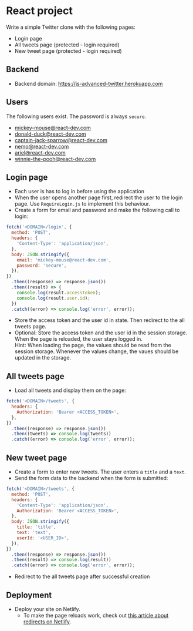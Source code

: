# React project

Write a simple Twitter clone with the following pages:

- Login page
- All tweets page (protected - login required)
- New tweet page (protected - login required)

## Backend

- Backend domain: https://js-advanced-twitter.herokuapp.com

## Users

The following users exist. The password is always `secure`.

- mickey-mouse@react-dev.com
- donald-duck@react-dev.com
- captain-jack-sparrow@react-dev.com
- nemo@react-dev.com
- ariel@react-dev.com
- winnie-the-pooh@react-dev.com

## Login page

- Each user is has to log in before using the application
- When the user opens another page first, redirect the user to the login page. Use `RequireLogin.js` to implement this behaviour.
- Create a form for email and password and make the following call to login:

```js
fetch('<DOMAIN>/login', {
  method: 'POST',
  headers: {
    'Content-Type': 'application/json',
  },
  body: JSON.stringify({
    email: 'mickey-mouse@react-dev.com',
    password: 'secure',
  }),
})
  .then((response) => response.json())
  .then((result) => {
    console.log(result.accessToken);
    console.log(result.user.id);
  })
  .catch((error) => console.log('error', error));
```

- Store the access token and the user id in state. Then redirect to the all tweets page.
- Optional: Store the access token and the user id in the session storage. When the page is reloaded, the user stays logged in. <br />
  Hint: When loading the page, the values should be read from the session storage. Whenever the values change, the vaues should be updated in the storage.

## All tweets page

- Load all tweets and display them on the page:

```js
fetch('<DOMAIN>/tweets', {
  headers: {
    Authorization: 'Bearer <ACCESS_TOKEN>',
  },
})
  .then((response) => response.json())
  .then((tweets) => console.log(tweets))
  .catch((error) => console.log('error', error));
```

## New tweet page

- Create a form to enter new tweets. The user enters a `title` and a `text`.
- Send the form data to the backend when the form is submitted:

```js
fetch('<DOMAIN>/tweets', {
  method: 'POST',
  headers: {
    'Content-Type': 'application/json',
    Authorization: 'Bearer <ACCESS_TOKEN>',
  },
  body: JSON.stringify({
    title: 'title',
    text: 'text',
    userId: '<USER_ID>',
  }),
})
  .then((response) => response.json())
  .then((result) => console.log(result))
  .catch((error) => console.log('error', error));
```

- Redirect to the all tweets page after successful creation

## Deployment

- Deploy your site on Netlify.
  - To make the page reloads work, check out [this article about redirects on Netlify](https://ridbay.medium.com/react-routing-and-netlify-redirects-fd1f00eeee95).
